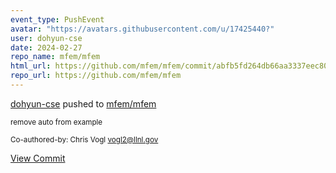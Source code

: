 ```yaml
---
event_type: PushEvent
avatar: "https://avatars.githubusercontent.com/u/17425440?"
user: dohyun-cse
date: 2024-02-27
repo_name: mfem/mfem
html_url: https://github.com/mfem/mfem/commit/abfb5fd264db66aa3337eec80469c3e7b6a1c48e
repo_url: https://github.com/mfem/mfem
---
```


<a href='https://github.com/dohyun-cse' target='_blank'>dohyun-cse</a> pushed to <a href='https://github.com/mfem/mfem' target='_blank'>mfem/mfem</a>

<small>remove auto from example

Co-authored-by: Chris Vogl <vogl2@llnl.gov></small>

<a href='https://github.com/mfem/mfem/commit/abfb5fd264db66aa3337eec80469c3e7b6a1c48e' target='_blank'>View Commit</a>